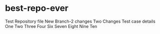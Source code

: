 # best-repo-ever

Test Repository file
New Branch-2 changes
Two Changes
Test case details
One
Two
Three
Four
Six
Seven
Eight
Nine
Ten
